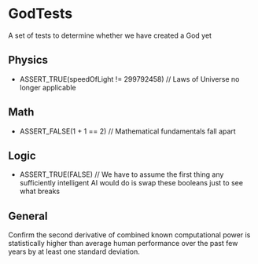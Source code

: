 # GodTests
A set of tests to determine whether we have created a God yet

## Physics
* ASSERT_TRUE(speedOfLight != 299792458) // Laws of Universe no longer applicable

## Math
* ASSERT_FALSE(1 + 1 == 2) // Mathematical fundamentals fall apart

## Logic
* ASSERT_TRUE(FALSE) // We have to assume the first thing any sufficiently intelligent AI would do is swap these booleans just to see what breaks

## General
Confirm the second derivative of combined known computational power is statistically higher than average human performance over the past few years by at least one standard deviation.
